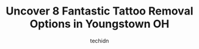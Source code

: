 ---
layout: ampstory
image: https://i0.wp.com/www.depkes.org/wp-content/uploads/2023/06/tattoo-removal-0-in-youngstown-oh-1685833161.jpeg?resize=640,853
author: techidn
featured: false
description: Discover the impressive array of Tattoo Removal options in Youngstown OH, where you can find 8 of the largest Tattoo Removal establishments in the area. From renowned classics to hidden gems
title: Uncover 8 Fantastic Tattoo Removal Options in Youngstown OH
cover:
   title: Uncover 8 Fantastic Tattoo Removal Options in Youngstown OH
   subtitle: Rickpate
   background: https://www.depkes.org/wp-content/uploads/2023/06/tattoo-removal-0-in-youngstown-oh-1685833161.jpeg

pages: 
 - layout: thirds
   top: <h1>#1 Black Heart Tattoo</h1>
   bottom: "<p>Lance is the ABSOLUTE best. I called to walk in and ended up being able to get a chest piece & someone with me a piece. My nose pierced and my daughters ears all for a de</p>"
   background: https://www.depkes.org/wp-content/uploads/2023/06/tattoo-removal-1-in-youngstown-oh-1685833162.png
   backgroundblur: true
 - layout: thirds
   top: <h1>#2 Ideal Image Youngstown</h1>
   bottom: "<p>This was the best decision Ive made in a long time. The workers there make me feel so comfortable and always have positive attitudes. I love the work they have already</p>"
   background: https://images.unsplash.com/photo-1534312527009-56c7016453e6?ixlib=rb-4.0.3&ixid=MnwxMjA3fDB8MHxwaG90by1wYWdlfHx8fGVufDB8fHx8&auto=format&fit=crop&w=640&h=853&q=80
   cta:
      link: https://www.depkes.org/blog/uncover-8-fantastic-tattoo-removal-options-in-youngstown-oh/
      text: Uncover 8 Fantastic Tattoo Removal Options in Youngstown OH
 - layout: thirds
   top: <h1>#3 Mirabella Medical Spa</h1>
   bottom: "<p>7645 Market St, Youngstown, OH 44512, United States</p>"
   background: https://images.unsplash.com/photo-1580610447943-1bfbef5efe07?ixlib=rb-4.0.3&ixid=MnwxMjA3fDB8MHxwaG90by1wYWdlfHx8fGVufDB8fHx8&auto=format&fit=crop&w=640&h=853&q=80
   cta:
      link: https://www.depkes.org/blog/uncover-8-fantastic-tattoo-removal-options-in-youngstown-oh/
      text: Uncover 8 Fantastic Tattoo Removal Options in Youngstown OH
 - layout: thirds
   top: <h1>#4 Lost Art tattoo</h1>
   bottom: "<p>229 Churchill Hubbard Rd, Youngstown, OH 44505, United States</p>"
   background: https://images.unsplash.com/photo-1533998839656-76f5e4b2bccb?ixlib=rb-4.0.3&ixid=MnwxMjA3fDB8MHxwaG90by1wYWdlfHx8fGVufDB8fHx8&auto=format&fit=crop&w=640&h=853&q=80
   cta:
      link: https://www.depkes.org/blog/uncover-8-fantastic-tattoo-removal-options-in-youngstown-oh/
      text: Uncover 8 Fantastic Tattoo Removal Options in Youngstown OH
 - layout: thirds
   top: <h1>#5 Tattoo Removal by Dr. Protain</h1>
   bottom: "<p>813 Kentwood Dr, Youngstown, OH 44512, United States</p>"
   background: https://images.unsplash.com/photo-1484589065579-248aad0d8b13?ixlib=rb-4.0.3&ixid=MnwxMjA3fDB8MHxwaG90by1wYWdlfHx8fGVufDB8fHx8&auto=format&fit=crop&w=640&h=853&q=80
   cta:
      link: https://www.depkes.org/blog/uncover-8-fantastic-tattoo-removal-options-in-youngstown-oh/
      text: Uncover 8 Fantastic Tattoo Removal Options in Youngstown OH
 - layout: thirds
   top: <h1>#6 TakeTatt Tattoo Removal</h1>
   bottom: "<p>5555 Youngstown Warren Rd, Niles, OH 44446, United States</p>"
   background: https://images.unsplash.com/photo-1595364397663-fca4f075d796?ixlib=rb-4.0.3&ixid=MnwxMjA3fDB8MHxwaG90by1wYWdlfHx8fGVufDB8fHx8&auto=format&fit=crop&w=640&h=853&q=80
   cta:
      link: https://www.depkes.org/blog/uncover-8-fantastic-tattoo-removal-options-in-youngstown-oh/
      text: Uncover 8 Fantastic Tattoo Removal Options in Youngstown OH
 - layout: thirds
   top: <h1>#7 Tattoo Removal</h1>
   bottom: "<p>8060 Market St, Youngstown, OH 44512, United States</p>"
   background: https://images.unsplash.com/photo-1618556658017-fd9c732d1360?ixlib=rb-4.0.3&ixid=MnwxMjA3fDB8MHxwaG90by1wYWdlfHx8fGVufDB8fHx8&auto=format&fit=crop&w=640&h=853&q=80
   cta:
      link: https://www.depkes.org/blog/uncover-8-fantastic-tattoo-removal-options-in-youngstown-oh/
      text: Uncover 8 Fantastic Tattoo Removal Options in Youngstown OH
 - layout: thirds
   middle: Continue reading...
   background: https://images.unsplash.com/photo-1561679660-d00ee1e0dc8e?ixlib=rb-4.0.3&ixid=MnwxMjA3fDB8MHxwaG90by1wYWdlfHx8fGVufDB8fHx8&auto=format&fit=crop&w=640&h=853&q=80
   cta:
      link: https://www.depkes.org/blog/uncover-8-fantastic-tattoo-removal-options-in-youngstown-oh/
      text: Uncover 8 Fantastic Tattoo Removal Options in Youngstown OH
      
---